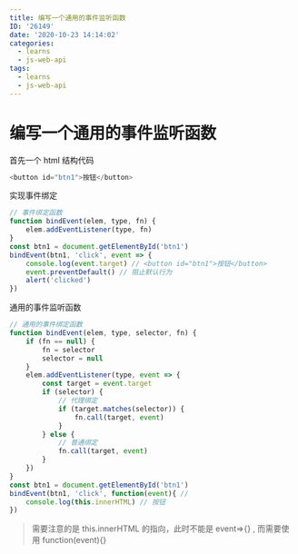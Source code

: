 ```yaml
---
title: 编写一个通用的事件监听函数
ID: '26149'
date: '2020-10-23 14:14:02'
categories:
  - learns
  - js-web-api
tags:
  - learns
  - js-web-api
---
```


# 编写一个通用的事件监听函数

首先一个 html 结构代码

``` js 
<button id="btn1">按钮</button>
```

实现事件绑定

``` js 
// 事件绑定函数
function bindEvent(elem, type, fn) {
    elem.addEventListener(type, fn)
}
const btn1 = document.getElementById('btn1')
bindEvent(btn1, 'click', event => {
    console.log(event.target) // <button id="btn1">按钮</button>
    event.preventDefault() // 阻止默认行为
    alert('clicked')
})
```

通用的事件监听函数

``` js 
// 通用的事件绑定函数
function bindEvent(elem, type, selector, fn) {
    if (fn == null) {
        fn = selector
        selector = null
    }
    elem.addEventListener(type, event => {
        const target = event.target
        if (selector) {
            // 代理绑定
            if (target.matches(selector)) {
                fn.call(target, event)
            }
        } else {
            // 普通绑定
            fn.call(target, event)
        }
    })
}
const btn1 = document.getElementById('btn1')
bindEvent(btn1, 'click', function(event){ //
    console.log(this.innerHTML) // 按钮
})
```

> 需要注意的是 this.innerHTML 的指向，此时不能是 event=>{} , 而需要使用 function(event){}
 
 
 
